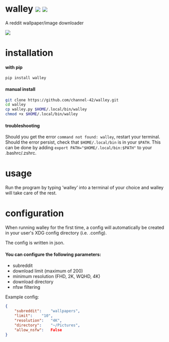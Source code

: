 # walley ![](https://img.shields.io/badge/Version-1.0-green.svg) ![](https://img.shields.io/badge/License-MIT-orange.svg)

A reddit wallpaper/image downloader

![](https://via.placeholder.com/600x400)

# installation 

#### with pip

`pip install walley`

#### manual install

```bash
git clone https://github.com/channel-42/walley.git
cd walley
cp walley.py $HOME/.local/bin/walley
chmod +x $HOME/.local/bin/walley
```

#### troubleshooting
Should you get the error `command not found: walley`, restart your terminal. Should the error persist, check that `$HOME/.local/bin` is in your `$PATH`. This can be done by adding `export PATH="$HOME/.local/bin:$PATH"` to your .bashrc/.zshrc.

# usage
Run the program by typing ’walley’ into a terminal of your choice and walley will take care of the rest. 

# configuration
When running walley for the first time, a config will automatically be created in your user's XDG config directory (i.e. .config).

The config is written in json.

#### You can configure the following parameters:

- subreddit		
- download limit			(maximum of 200)
- minimum resolution	(FHD, 2K, WQHD, 4K)
- download directory 	
- nfsw filtering

Example config:
```json
{
	"subreddit": 	"wallpapers",
	"limit":	"10",
	"resolution":	"4K",
	"directory":	"~/Pictures",
	"allow_nsfw":	False
}
```

